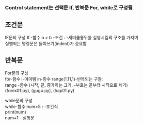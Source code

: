 ### Control statement는 선택문 If, 반복문 For, while로 구성됨 

## 조건문  
IF문의 구성
If -함수 a > b -조건 : -세미쿨롱뒤를 실행시킴의 구조를 가지며   
실행되는 명령문은 들여쓰기(indent)가 중요함

## 반복문
For문의 구성   
for-함수 i-아이템 in-함수 range(1,11,1)-반복되는 구절:  
range -함수 (시작, 끝, 증가하는 크기, -부호는 끝부터 시작으로 세기)   
(forex01.py), (gugu.py), (hap01.py)     

while문의 구성   
while-함수 num>5 : -조건식   
 print(num)   
 num+1 - 실행문   

 
